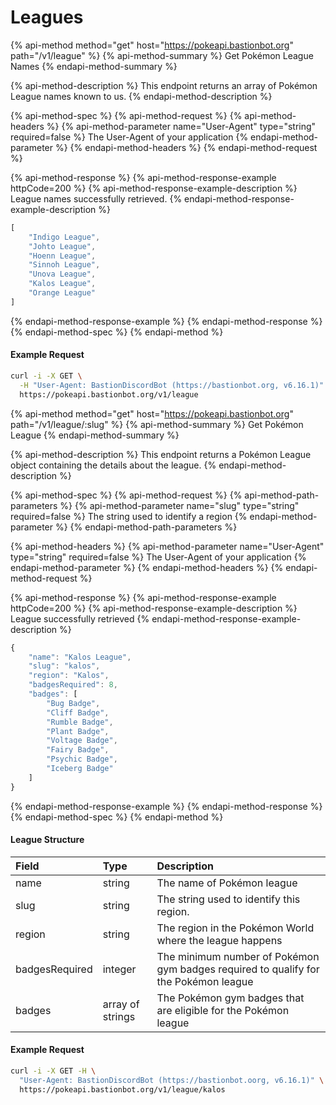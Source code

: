 # Leagues

{% api-method method="get" host="https://pokeapi.bastionbot.org" path="/v1/league" %}
{% api-method-summary %}
Get Pokémon League Names
{% endapi-method-summary %}

{% api-method-description %}
This endpoint returns an array of Pokémon League names known to us.
{% endapi-method-description %}

{% api-method-spec %}
{% api-method-request %}
{% api-method-headers %}
{% api-method-parameter name="User-Agent" type="string" required=false %}
The User-Agent of your application
{% endapi-method-parameter %}
{% endapi-method-headers %}
{% endapi-method-request %}

{% api-method-response %}
{% api-method-response-example httpCode=200 %}
{% api-method-response-example-description %}
League names successfully retrieved.
{% endapi-method-response-example-description %}

```javascript
[
    "Indigo League",
    "Johto League",
    "Hoenn League",
    "Sinnoh League",
    "Unova League",
    "Kalos League",
    "Orange League"
]
```
{% endapi-method-response-example %}
{% endapi-method-response %}
{% endapi-method-spec %}
{% endapi-method %}

#### Example Request

```bash
curl -i -X GET \
  -H "User-Agent: BastionDiscordBot (https://bastionbot.org, v6.16.1)" \
  https://pokeapi.bastionbot.org/v1/league
```

{% api-method method="get" host="https://pokeapi.bastionbot.org" path="/v1/league/:slug" %}
{% api-method-summary %}
Get Pokémon League
{% endapi-method-summary %}

{% api-method-description %}
This endpoint returns a Pokémon League object containing the details about the league.
{% endapi-method-description %}

{% api-method-spec %}
{% api-method-request %}
{% api-method-path-parameters %}
{% api-method-parameter name="slug" type="string" required=false %}
The string used to identify a region
{% endapi-method-parameter %}
{% endapi-method-path-parameters %}

{% api-method-headers %}
{% api-method-parameter name="User-Agent" type="string" required=false %}
The User-Agent of your application
{% endapi-method-parameter %}
{% endapi-method-headers %}
{% endapi-method-request %}

{% api-method-response %}
{% api-method-response-example httpCode=200 %}
{% api-method-response-example-description %}
League successfully retrieved
{% endapi-method-response-example-description %}

```javascript
{
    "name": "Kalos League",
    "slug": "kalos",
    "region": "Kalos",
    "badgesRequired": 8,
    "badges": [
        "Bug Badge",
        "Cliff Badge",
        "Rumble Badge",
        "Plant Badge",
        "Voltage Badge",
        "Fairy Badge",
        "Psychic Badge",
        "Iceberg Badge"
    ]
}
```
{% endapi-method-response-example %}
{% endapi-method-response %}
{% endapi-method-spec %}
{% endapi-method %}

#### League Structure

| Field | Type | Description |
| :--- | :--- | :--- |
| name | string | The name of Pokémon league |
| slug | string | The string used to identify this region. |
| region | string | The region in the Pokémon World where the league happens |
| badgesRequired | integer | The minimum number of Pokémon gym badges required to qualify for the Pokémon league |
| badges | array of strings | The Pokémon gym badges that are eligible for the Pokémon league |

#### Example Request

```bash
curl -i -X GET -H \
  "User-Agent: BastionDiscordBot (https://bastionbot.oorg, v6.16.1)" \
  https://pokeapi.bastionbot.org/v1/league/kalos
```

